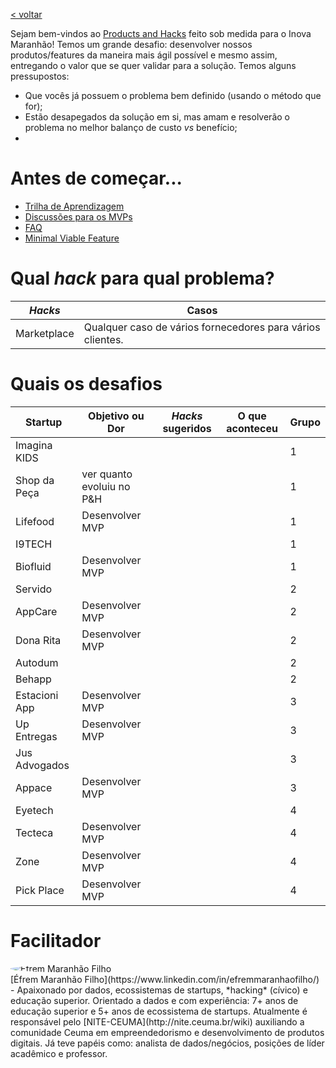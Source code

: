 [< voltar](https://productsandhacks.com)

Sejam bem-vindos ao [Products and Hacks](https://productsandhacks.com) feito sob medida para o Inova Maranhão! Temos um grande desafio: desenvolver nossos produtos/features da maneira mais ágil possível e mesmo assim, entregando o valor que se quer validar para a solução. Temos alguns pressupostos:

  - Que vocês já possuem o problema bem definido (usando o método que for);
  - Estão desapegados da solução em si, mas amam e resolverão o problema no melhor balanço de custo *vs* benefício;
  - 
  

# Antes de começar...

  - [Trilha de Aprendizagem](https://universidadeagora.com/trilha-de-aprendizagem-products-and-hacks/)
  - [Discussões para os MVPs](https://comunidade.universidadeagora.com/tags/mvp)
  - [FAQ](https://productsandhacks.com/#faq)
  - [Minimal Viable Feature](https://www.youtube.com/watch?v=DEXNf2xjyRw)
  
# Qual _hack_ para qual problema?

_Hacks_ | Casos | 
------------- | ------------- | 
Marketplace | Qualquer caso de vários fornecedores para vários clientes. |

# Quais os desafios

Startup      | Objetivo ou Dor | _Hacks_ sugeridos | O que aconteceu | Grupo |
------------ | -------------  | -------------      | -------------   | ------------- |
Imagina KIDS |                |                   |               | 1 |
Shop da Peça | ver quanto evoluiu no P&H | | | 1 |
Lifefood | Desenvolver MVP| | | 1 |
I9TECH | | | | 1 |
Biofluid | Desenvolver MVP | | | 1 |
Servido | | | | 2 |
AppCare | Desenvolver MVP | | | 2 |
Dona Rita | Desenvolver MVP | | | 2 |
Autodum | | | | 2 |
Behapp | | | | 2 |
Estacioni App | Desenvolver MVP | | | 3 |
Up Entregas | Desenvolver MVP | | | 3 |
Jus Advogados | | | | 3 |
Appace | Desenvolver MVP | | | 3 |
Eyetech | | | | 4 |
Tecteca | Desenvolver MVP | | | 4 |
Zone | Desenvolver MVP| | | 4 |
Pick Place | Desenvolver MVP | | | 4 |


# Facilitador
<img style="vertical-align: middle; border-radius: 50%; display: block; margin-left: auto; margin-right: auto;" src="https://github.com/nite-ceuma/products-and-hacks/raw/gh-pages/img/efrem_maranhao_filho.png" alt="Éfrem Maranhão Filho">
[Éfrem Maranhão Filho](https://www.linkedin.com/in/efremmaranhaofilho/) - Apaixonado por dados, ecossistemas de startups, *hacking* (cívico) e educação superior. Orientado a dados e com experiência: 7+ anos de educação superior e 5+ anos de ecossistema de startups. Atualmente é responsável pelo [NITE-CEUMA](http://nite.ceuma.br/wiki) auxiliando a comunidade Ceuma em empreendedorismo e desenvolvimento de produtos digitais. Já teve papéis como: analista de dados/negócios, posições de líder acadêmico e professor.
